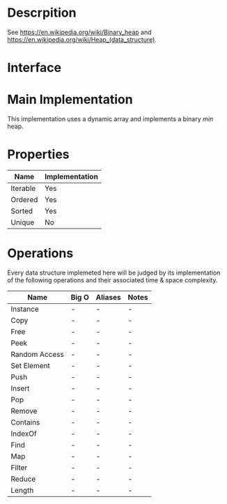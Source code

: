 # Descrpition

See https://en.wikipedia.org/wiki/Binary_heap and https://en.wikipedia.org/wiki/Heap_(data_structure).

# Interface

# Main Implementation

This implementation uses a dynamic array and implements a binary _min_ heap.

# Properties

| Name     | Implementation |
| -------- | -------------- |
| Iterable | Yes            |
| Ordered  | Yes            |
| Sorted   | Yes            |
| Unique   | No             |

# Operations

Every data structure implemeted here will be judged by its implementation of the following operations and their associated time & space complexity.

| Name          | Big O | Aliases | Notes |
| ------------- | ----- | ------- | ----- |
| Instance      | -     | -       | -     |
| Copy          | -     | -       | -     |
| Free          | -     | -       | -     |
| Peek          | -     | -       | -     |
| Random Access | -     | -       | -     |
| Set Element   | -     | -       | -     |
| Push          | -     | -       | -     |
| Insert        | -     | -       | -     |
| Pop           | -     | -       | -     |
| Remove        | -     | -       | -     |
| Contains      | -     | -       | -     |
| IndexOf       | -     | -       | -     |
| Find          | -     | -       | -     |
| Map           | -     | -       | -     |
| Filter        | -     | -       | -     |
| Reduce        | -     | -       | -     |
| Length        | -     | -       | -     |
